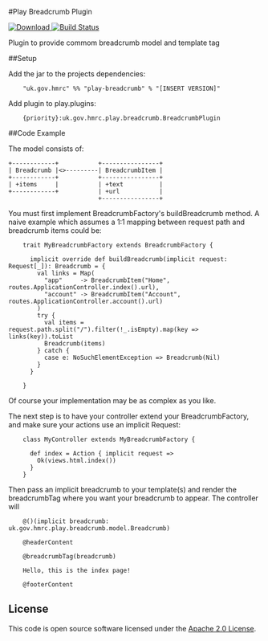 #Play Breadcrumb Plugin

 [![Download](https://api.bintray.com/packages/hmrc/releases/play-breadcrumb/images/download.svg) ](https://bintray.com/hmrc/releases/play-breadcrumb/_latestVersion) [![Build Status](https://travis-ci.org/hmrc/play-breadcrumb.svg)](https://travis-ci.org/hmrc/play-breadcrumb)

Plugin to provide commom breadcrumb model and template tag

##Setup

Add the jar to the projects dependencies:

```
    "uk.gov.hmrc" %% "play-breadcrumb" % "[INSERT VERSION]"
```

Add plugin to play.plugins:

```
    {priority}:uk.gov.hmrc.play.breadcrumb.BreadcrumbPlugin
```

##Code Example

The model consists of:

    +------------+           +----------------+
    | Breadcrumb |<>---------| BreadcrumbItem |
    +------------+           +----------------+
    | +items     |           | +text          |
    +------------+           | +url           |
                             +----------------+

You must first implement BreadcrumbFactory's buildBreadcrumb method. A naive example which assumes
a 1:1 mapping between request path and breadcrumb items could be:

```
    trait MyBreadcrumbFactory extends BreadcrumbFactory {

      implicit override def buildBreadcrumb(implicit request: Request[_]): Breadcrumb = {
        val links = Map(
          "app"     -> BreadcrumbItem("Home",    routes.ApplicationController.index().url),
          "account" -> BreadcrumbItem("Account", routes.ApplicationController.account().url)
        )
        try {
          val items = request.path.split("/").filter(!_.isEmpty).map(key => links(key)).toList
          Breadcrumb(items)
        } catch {
          case e: NoSuchElementException => Breadcrumb(Nil)
        }
      }

    }
```

Of course your implementation may be as complex as you like.

The next step is to have your controller extend your BreadcrumbFactory, and make sure your actions use an
implicit Request:

```
    class MyController extends MyBreadcrumbFactory {

      def index = Action { implicit request =>
        Ok(views.html.index())
      }
    }
```


Then pass an implicit breadcrumb to your template(s) and render the breadcrumbTag where you want
your breadcrumb to appear. The controller will

```
    @()(implicit breadcrumb: uk.gov.hmrc.play.breadcrumb.model.Breadcrumb)

    @headerContent

    @breadcrumbTag(breadcrumb)

    Hello, this is the index page!

    @footerContent
```

## License ##
 
This code is open source software licensed under the [Apache 2.0 License]("http://www.apache.org/licenses/LICENSE-2.0.html").
